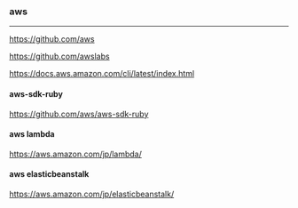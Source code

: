 ### aws

---
https://github.com/aws

https://github.com/awslabs


https://docs.aws.amazon.com/cli/latest/index.html

#### aws-sdk-ruby
https://github.com/aws/aws-sdk-ruby

#### aws lambda
https://aws.amazon.com/jp/lambda/

#### aws elasticbeanstalk
https://aws.amazon.com/jp/elasticbeanstalk/


```
```

```
```


